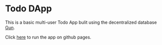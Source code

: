 # Todo DApp

This is a basic multi-user Todo App bulit using the decentralized database [Gun](https://gun.eco/).

Click [here](https://amr-fekry.github.io/gundb-todo-dapp/) to run the app on github pages.
